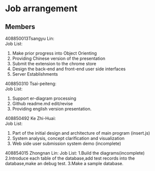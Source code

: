 # Job arrangement
## Members
408850013Tsangyu Lin:  
Job List:
  1. Make prior progress into Object Orienting  
  2. Providing Chinese version of the presentation  
  3. Submit the extension to the chrome store  
  4. Design the back-end and front-end user side interfaces  
  5. Server Establishments
  
408850310 Tsai-peiteng:  
Job List:
  1. Support er-diagram processing 
  2. Github readme.md edit/revise 
  3. Providing english version presentation.
  
408850492 Ke Zhi-Huai:  
Job List:
  1. Part of the initial design and architecture of main program (insert.js)
  2. System analysis, concept clarification and visualization
  3. Web side user submission system demo (incomplete)
  
408854015 Zhongnan Lin:
Job List:
  1.Build the diagrams(incomplete)
  2.Introduce each table of the database,add test records into the database,make an debug test.
  3.Make a sample database.
  
